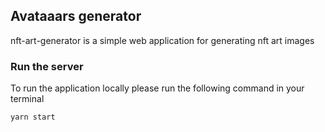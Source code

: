 ## Avataaars generator

nft-art-generator is a simple web application for generating nft art images 

### Run the server

To run the application locally please run the following command in your terminal

```bash
yarn start
```

